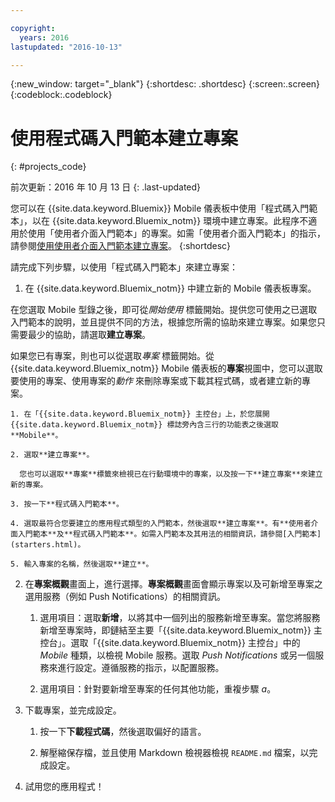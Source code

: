 ```yaml
---

copyright:
  years: 2016
lastupdated: "2016-10-13"

---
```

{:new_window: target="_blank"}
{:shortdesc: .shortdesc}
{:screen:.screen}
{:codeblock:.codeblock}

# 使用程式碼入門範本建立專案
{: #projects_code}

前次更新：2016 年 10 月 13 日
{: .last-updated}

您可以在 {{site.data.keyword.Bluemix}} Mobile 儀表板中使用「程式碼入門範本」，以在 {{site.data.keyword.Bluemix_notm}} 環境中建立專案。此程序不適用於使用「使用者介面入門範本」的專案。如需「使用者介面入門範本」的指示，請參閱[使用使用者介面入門範本建立專案](projects_ui.html)。
{:shortdesc}

請完成下列步驟，以使用「程式碼入門範本」來建立專案：

1. 在 {{site.data.keyword.Bluemix_notm}} 中建立新的 Mobile 儀表板專案。

 在您選取 Mobile 型錄之後，即可從*開始使用* 標籤開始。提供您可使用之已選取入門範本的說明，並且提供不同的方法，根據您所需的協助來建立專案。如果您只需要最少的協助，請選取**建立專案**。

 如果您已有專案，則也可以從選取*專案* 標籤開始。從 {{site.data.keyword.Bluemix_notm}} Mobile 儀表板的**專案**視圖中，您可以選取要使用的專案、使用專案的*動作* 來刪除專案或下載其程式碼，或者建立新的專案。

	1. 在「{{site.data.keyword.Bluemix_notm}} 主控台」上，於您展開 {{site.data.keyword.Bluemix_notm}} 標誌旁內含三行的功能表之後選取 **Mobile**。 
	
	2. 選取**建立專案**。 

	  您也可以選取**專案**標籤來檢視已在行動環境中的專案，以及按一下**建立專案**來建立新的專案。

	3. 按一下**程式碼入門範本**。  

	4. 選取最符合您要建立的應用程式類型的入門範本，然後選取**建立專案**。有**使用者介面入門範本**及**程式碼入門範本**。如需入門範本及其用法的相關資訊，請參閱[入門範本](starters.html)。 
	
	5. 輸入專案的名稱，然後選取**建立**。
	
2. 在**專案概觀**畫面上，進行選擇。**專案概觀**畫面會顯示專案以及可新增至專案之選用服務（例如 Push Notifications）的相關資訊。  

	1. 選用項目：選取**新增**，以將其中一個列出的服務新增至專案。當您將服務新增至專案時，即鏈結至主要「{{site.data.keyword.Bluemix_notm}} 主控台」。選取「{{site.data.keyword.Bluemix_notm}} 主控台」中的 *Mobile* 種類，以檢視 Mobile 服務。選取 *Push Notifications* 或另一個服務來進行設定。遵循服務的指示，以配置服務。
	
	2. 選用項目：針對要新增至專案的任何其他功能，重複步驟 *a*。 

3.  下載專案，並完成設定。

    1. 按一下**下載程式碼**，然後選取偏好的語言。
   
    2. 解壓縮保存檔，並且使用 Markdown 檢視器檢視 `README.md` 檔案，以完成設定。

4.  試用您的應用程式！ 


